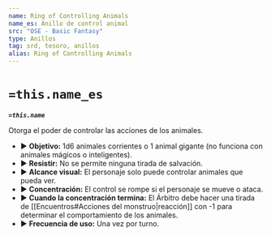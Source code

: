 ```yaml
---
name: Ring of Controlling Animals
name_es: Anillo de control animal
src: "OSE - Basic Fantasy"
type: Anillos
tag: srd, tesoro, anillos
alias: Ring of Controlling Animals
---
```

# `=this.name_es` 

**_`=this.name`_**

Otorga el poder de controlar las acciones de los animales. 
- ▶ **Objetivo:** 1d6 animales corrientes o 1 animal gigante (no funciona con animales mágicos o inteligentes). 
- ▶ **Resistir:** No se permite ninguna tirada de salvación. 
- ▶ **Alcance visual:** El personaje solo puede controlar animales que pueda ver.
- ▶ **Concentración:** El control se rompe si el personaje se mueve o ataca.
- ▶ **Cuando la concentración termina:** El Árbitro debe hacer una tirada de [[Encuentros#Acciones del monstruo|reacción]] con -1 para determinar el comportamiento de los animales. 
- ▶ **Frecuencia de uso:** Una vez por turno.
